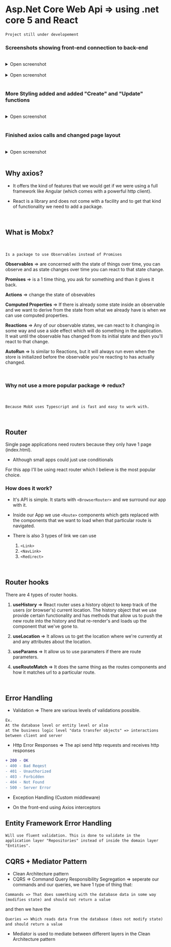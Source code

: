 # Asp.Net Core Web Api => using .net core 5 and React
```css
Project still under developement
```

### Screenshots showing front-end connection to back-end

<br/>

<details>
  <summary>Open screenshot</summary>


  !["screenshot description"](./screenshots/2022-03-18%20(1).png)
</details>

<br/>

<details>
  <summary>Open screenshot</summary>

  !["screenshot description"](./screenshots/2022-03-18.png)
</details>

<br/>

### More Styling added and added "Create" and "Update" functions

<br/>

<details>
  <summary>Open screenshot</summary>
  
  !['screenshot description'](./screenshots/2022-03-20.png)
</details>

<br/>

### Finished axios calls and changed page layout

<br/>

<details>
  <summary>Open screenshot</summary>
  
  ![screendshot description'](./screenshots/2022-03-22.png)
</details>

<br/>

## Why axios?

- It offers the kind of features that we would get if we were using a full framework like Angular (which comes with a powerful http client). 

- React is a library and does not come with a facility and to get that kind of functionality we need to add a package.

<br/>

## What is Mobx?
<br/>

```
Is a package to use Observables instead of Promises 
```

<b>Observables</b> => are concerned with the state of things over time, you can observe and as state changes over time you can react to that state change.


<b>Promises</b> => is a 1 time thing, you ask for something and than it gives it back.

<b>Actions</b> => change the state of obsevables

<b>Computed Properties</b> => If there is already some state inside an observable and we want to derive from the state from what we already have is when we can use computed properties.

<b>Reactions</b> => Any of our observable states, we can react to it changing in some way and use a side effect which will do something in the application. It wait until the observable has changed from its initial state and then you'll react to that change.

<b>AutoRun</b> => Is similar to Reactions, but it will always run even when the store is initialized before the observable you're reacting to has actually changed.

<br />

### Why not use a more popular package => redux?
<br/>

```
Because MobX uses Typescript and is fast and easy to work with.
```

<br/>

## Router

Single page applications need routers because they only have 1 page (index.html).

- Although small apps could just use conditionals

For this app I'll be using react router which I believe is the most popular choice.

### How does it work?

- It's API is simple. It starts with ```<BrowserRouter>``` and we surround our app with it.

- Inside our App we use ```<Route>``` components which gets replaced with the components that we want to load when that particular route is navigated.

- There is also 3 types of link we can use

  1. ```<Link>``` 
  2. ```<NavLink>```
  3. ```<Redirect>``` 

<br/>

## Router hooks

There are 4 types of router hooks.

1. <b>useHistory</b> => React router uses a history object to keep track of the users (or browser's) current location. The history object that we use provide certain functionality and has methods that allow us to push the new route into the history and that re-render's and loads up the component that we've gone to.

2. <b>useLocation</b> => It allows us to get the location where we're currently at and any attributes about the location.

3. <b>useParams</b> => It allow us to use paramaters if there are route parameters. 

4. <b>useRouteMatch</b> => It does the same thing as the routes components and how it matches url to a particular route.

<br/>

## Error Handling

- Validation => There are various levels of validations possible. 

```
Ex. 
At the database level or entity level or also
at the business logic level "data transfer objects" => interactions between client and server 
```

- Http Error Responses => The api send http requests and receives http responses

```diff
+ 200 - OK
- 400 - Bad Reqest
- 401 - Unauthorized
- 403 - Forbidden
- 404 - Not Found
- 500 - Server Error
```

- Exception Handling (Custom middleware)

- On the front-end using Axios interceptors


## Entity Framework Error Handling

```
Will use fluent validation. This is done to validate in the application layer "Repositories" instead of inside the domain layer "Entities".
```


## CQRS + Mediator Pattern

- Clean Architecture pattern
- CQRS => Command Query Responsibility Segregation => seperate our commands and our queries, we have 1 type of thing that:
```
Commands => That does something with the database data in some way (modifies state) and should not return a value
```
and then we have the 
```
Queries => Which reads data from the database (does not modify state) and should return a value
```

- Mediator is used to mediate between different layers in the Clean Architecture pattern